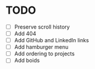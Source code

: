 # TODO

- [ ] Preserve scroll history
- [ ] Add 404
- [ ] Add GitHub and LinkedIn links
- [ ] Add hamburger menu
- [ ] Add ordering to projects
- [ ] Add boids
